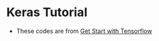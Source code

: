 # Keras Tutorial
- These codes are from [Get Start with Tensorflow](https://www.tensorflow.org/tutorials/)

